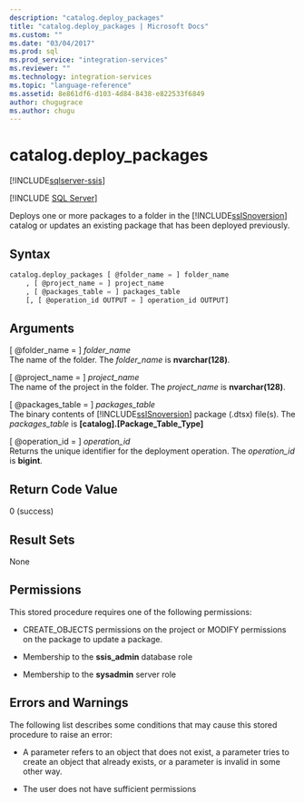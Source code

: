 ```yaml
---
description: "catalog.deploy_packages"
title: "catalog.deploy_packages | Microsoft Docs"
ms.custom: ""
ms.date: "03/04/2017"
ms.prod: sql
ms.prod_service: "integration-services"
ms.reviewer: ""
ms.technology: integration-services
ms.topic: "language-reference"
ms.assetid: 8e861df6-d103-4d84-8438-e822533f6849
author: chugugrace
ms.author: chugu
---
```

# catalog.deploy_packages 

[!INCLUDE[sqlserver-ssis](../../includes/applies-to-version/sqlserver-ssis.md)]


[!INCLUDE [SQL Server](../../includes/applies-to-version/sqlserver.md)]

  Deploys one or more packages to a folder in the [!INCLUDE[ssISnoversion](../../includes/ssisnoversion-md.md)] catalog or updates an existing package that has been deployed previously.  
  
## Syntax  
  
```sql  
catalog.deploy_packages [ @folder_name = ] folder_name
    , [ @project_name = ] project_name
    , [ @packages_table = ] packages_table
    [, [ @operation_id OUTPUT = ] operation_id OUTPUT]
```  
  
## Arguments  
 [ @folder_name = ] *folder_name*  
 The name of the folder. The *folder_name* is **nvarchar(128)**.  
  
 [ @project_name = ] *project_name*  
 The name of the project in the folder. The *project_name* is **nvarchar(128)**.  
  
 [ @packages_table = ] *packages_table*  
 The binary contents of [!INCLUDE[ssISnoversion](../../includes/ssisnoversion-md.md)] package (.dtsx) file(s). The *packages_table* is **[catalog].[Package_Table_Type]**  
  
 [ @operation_id = ] *operation_id*  
 Returns the unique identifier for the deployment operation. The *operation_id* is **bigint**.  
  
## Return Code Value  
 0 (success)  
  
## Result Sets  
 None  
  
## Permissions  
 This stored procedure requires one of the following permissions:  
  
-   CREATE_OBJECTS permissions on the project or MODIFY permissions on the package to update a package.  
  
-   Membership to the **ssis_admin** database role  
  
-   Membership to the **sysadmin** server role  
  
## Errors and Warnings  
 The following list describes some conditions that may cause this stored procedure to raise an error:  
  
-   A parameter refers to an object that does not exist, a parameter tries to create an object that already exists, or a parameter is invalid in some other way.  
  
-   The user does not have sufficient permissions  
  
  
